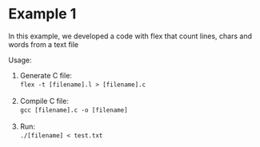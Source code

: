 # Example 1

<p>In this example, we developed a code with flex that count lines, chars and words from a text file</p>
<p>Usage: </p>
<ol>
  <li>
    Generate C file:<br>
    <code>flex -t [filename].l > [filename].c</code>
  </li>
  <br>
  <li>
    Compile C file: <br>
    <code>gcc [filename].c -o [filename]</code>
  </li>
  <br>
  <li>
    Run: <br>
    <code>./[filename] < test.txt</code>
  </li>
</ol>